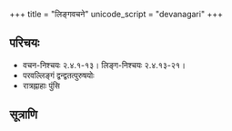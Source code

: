 +++
title = "लिङ्गवचने"
unicode_script = "devanagari"
+++

## परिचयः
- वचन-निश्चयः २.४.१-१३।  लिङ्ग-निश्चयः २.४.१३-२१।
- परवल्लिङ्गं द्वन्द्वतत्पुरुषयोः
- रात्रह्नाहाः पुंसि


## सूत्राणि
<div class="spreadsheet" src="../lingavachane.toml"> </div>  

